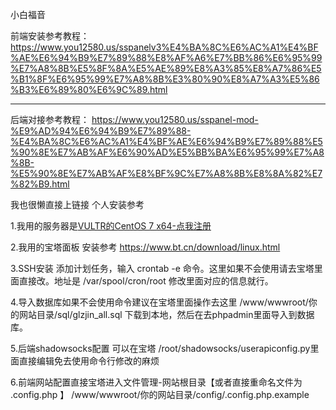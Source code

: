 小白福音

前端安装参考教程：
https://www.you12580.us/sspanelv3%E4%BA%8C%E6%AC%A1%E4%BF%AE%E6%94%B9%E7%89%88%E8%AF%A6%E7%BB%86%E6%95%99%E7%A8%8B%E5%8F%8A%E5%AE%89%E8%A3%85%E8%A7%86%E5%B1%8F%E6%95%99%E7%A8%8B%E3%80%90%E8%A7%A3%E5%86%B3%E6%89%80%E6%9C%89.html
***
后端对接参考教程：
https://www.you12580.us/sspanel-mod-%E9%AD%94%E6%94%B9%E7%89%88-%E4%BA%8C%E6%AC%A1%E4%BF%AE%E6%94%B9%E7%89%88%E5%90%8E%E7%AB%AF%E6%90%AD%E5%BB%BA%E6%95%99%E7%A8%8B-%E5%90%8E%E7%AB%AF%E8%BF%9C%E7%A8%8B%E8%8A%82%E7%82%B9.html

我也很懒直接上链接
个人安装参考

1.我用的服务器是[VULTR的CentOS 7 x64-点我注册](https://www.vultr.com/?ref=7302976) 

2.我用的宝塔面板 安装参考 https://www.bt.cn/download/linux.html

3.SSH安装 添加计划任务，输入 crontab -e 命令。这里如果不会使用请去宝塔里面直接改。地址是 /var/spool/cron/root 修改里面对应的信息就行。

4.导入数据库如果不会使用命令建议在宝塔里面操作去这里 /www/wwwroot/你的网站目录/sql/glzjin_all.sql 下载到本地，然后在去phpadmin里面导入到数据库。

5.后端shadowsocks配置 可以在宝塔 /root/shadowsocks/userapiconfig.py里面直接编辑免去使用命令行修改的麻烦

6.前端网站配置直接宝塔进入文件管理-网站根目录【或者直接重命名文件为 .config.php 】  /www/wwwroot/你的网站目录/config/.config.php.example